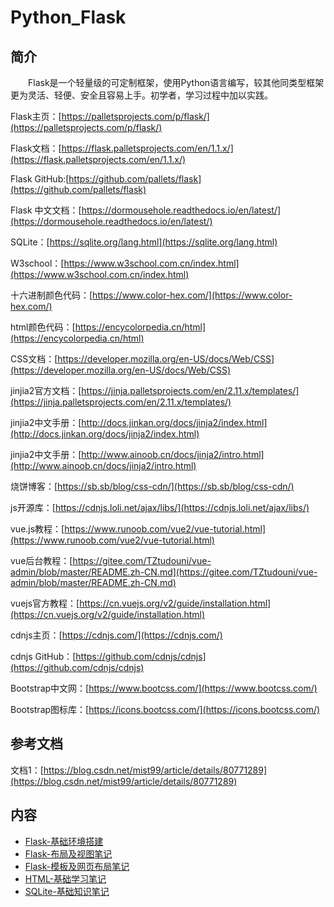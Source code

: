 # Python_Flask

## 简介
&#8195;&#8195;Flask是一个轻量级的可定制框架，使用Python语言编写，较其他同类型框架更为灵活、轻便、安全且容易上手。初学者，学习过程中加以实践。

Flask主页：[https://palletsprojects.com/p/flask/](https://palletsprojects.com/p/flask/)

Flask文档：[https://flask.palletsprojects.com/en/1.1.x/](https://flask.palletsprojects.com/en/1.1.x/)

Flask GitHub:[https://github.com/pallets/flask](https://github.com/pallets/flask)

Flask 中文文档：[https://dormousehole.readthedocs.io/en/latest/](https://dormousehole.readthedocs.io/en/latest/)

SQLite：[https://sqlite.org/lang.html](https://sqlite.org/lang.html)

W3school：[https://www.w3school.com.cn/index.html](https://www.w3school.com.cn/index.html)

十六进制颜色代码：[https://www.color-hex.com/](https://www.color-hex.com/)

html颜色代码：[https://encycolorpedia.cn/html](https://encycolorpedia.cn/html)

CSS文档：[https://developer.mozilla.org/en-US/docs/Web/CSS](https://developer.mozilla.org/en-US/docs/Web/CSS)

jinjia2官方文档：[https://jinja.palletsprojects.com/en/2.11.x/templates/](https://jinja.palletsprojects.com/en/2.11.x/templates/)

jinjia2中文手册：[http://docs.jinkan.org/docs/jinja2/index.html](http://docs.jinkan.org/docs/jinja2/index.html)

jinjia2中文手册：[http://www.ainoob.cn/docs/jinja2/intro.html](http://www.ainoob.cn/docs/jinja2/intro.html)

烧饼博客：[https://sb.sb/blog/css-cdn/](https://sb.sb/blog/css-cdn/)

js开源库：[https://cdnjs.loli.net/ajax/libs/](https://cdnjs.loli.net/ajax/libs/)

vue.js教程：[https://www.runoob.com/vue2/vue-tutorial.html](https://www.runoob.com/vue2/vue-tutorial.html)

vue后台教程：[https://gitee.com/TZtudouni/vue-admin/blob/master/README.zh-CN.md](https://gitee.com/TZtudouni/vue-admin/blob/master/README.zh-CN.md)

vuejs官方教程：[https://cn.vuejs.org/v2/guide/installation.html](https://cn.vuejs.org/v2/guide/installation.html)

cdnjs主页：[https://cdnjs.com/](https://cdnjs.com/)

cdnjs GitHub：[https://github.com/cdnjs/cdnjs](https://github.com/cdnjs/cdnjs)

Bootstrap中文网：[https://www.bootcss.com/](https://www.bootcss.com/)

Bootstrap图标库：[https://icons.bootcss.com/](https://icons.bootcss.com/)

## 参考文档
文档1：[https://blog.csdn.net/mist99/article/details/80771289](https://blog.csdn.net/mist99/article/details/80771289)

## 内容
- [Flask-基础环境搭建](https://ebook.big1000.com/08-Python/07-Python_Flask/01-Flask-%E5%9F%BA%E7%A1%80%E7%8E%AF%E5%A2%83%E6%90%AD%E5%BB%BA.html)
- [Flask-布局及视图笔记](https://ebook.big1000.com/08-Python/07-Python_Flask/02-Flask-%E5%B8%83%E5%B1%80%E5%8F%8A%E8%A7%86%E5%9B%BE%E7%AC%94%E8%AE%B0.html)
- [Flask-模板及网页布局笔记](https://ebook.big1000.com/08-Python/07-Python_Flask/03-Flask-%E6%A8%A1%E6%9D%BF%E5%8F%8A%E7%BD%91%E9%A1%B5%E5%B8%83%E5%B1%80%E7%AC%94%E8%AE%B0.html)
- [HTML-基础学习笔记](https://ebook.big1000.com/08-Python/07-Python_Flask/10-HTML-%E5%9F%BA%E7%A1%80%E5%AD%A6%E4%B9%A0%E7%AC%94%E8%AE%B0.html)
- [SQLite-基础知识笔记](https://ebook.big1000.com/08-Python/07-Python_Flask/15-SQLite-%E5%9F%BA%E7%A1%80%E7%9F%A5%E8%AF%86%E7%AC%94%E8%AE%B0.html)
